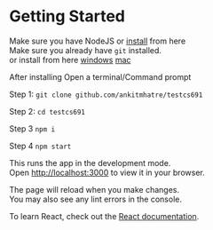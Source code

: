 # Getting Started


Make sure you have NodeJS 
or [install](https://nodejs.org/en) from here<br />
Make sure you already have `git` installed.<br />
or install from here 
[windows](https://git-scm.com/download/win)
[mac](https://git-scm.com/download/mac)

After installing 
Open a terminal/Command prompt 

Step 1: 
`git clone github.com/ankitmhatre/testcs691`

Step 2:
`cd testcs691`

Step 3
`npm i`


Step 4 
`npm start`

This runs the app in the development mode.\
Open [http://localhost:3000](http://localhost:3000) to view it in your browser.

The page will reload when you make changes.\
You may also see any lint errors in the console.


To learn React, check out the [React documentation](https://reactjs.org/).

